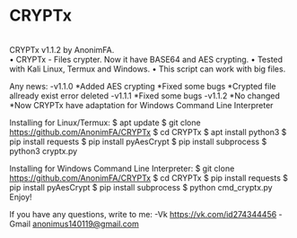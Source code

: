 # CRYPTx
<br>CRYPTx v1.1.2 by AnonimFA.</br>
• CRYPTx - Files crypter. Now it have BASE64 and AES crypting.
• Tested with Kali Linux, Termux and Windows.
• This script can work with big files.

Any news:
-v1.1.0
  *Added AES crypting
  *Fixed some bugs
  *Crypted file allready exist error deleted
-v1.1.1
  *Fixed some bugs
-v1.1.2
  *No changed
  *Now CRYPTx have adaptation for Windows Command Line Interpreter

Installing for Linux/Termux:
$ apt update
$ git clone https://github.com/AnonimFA/CRYPTx
$ cd CRYPTx
$ apt install python3
$ pip install requests
$ pip install pyAesCrypt
$ pip install subprocess
$ python3 cryptx.py

Installing for Windows Command Line Interpreter:
$ git clone https://github.com/AnonimFA/CRYPTx
$ cd CRYPTx
$ pip install requests
$ pip install pyAesCrypt
$ pip install subprocess
$ python cmd_cryptx.py
Enjoy!

If you have any questions, write to me:
 -Vk https://vk.com/id274344456
 -Gmail anonimus140119@gmail.com
